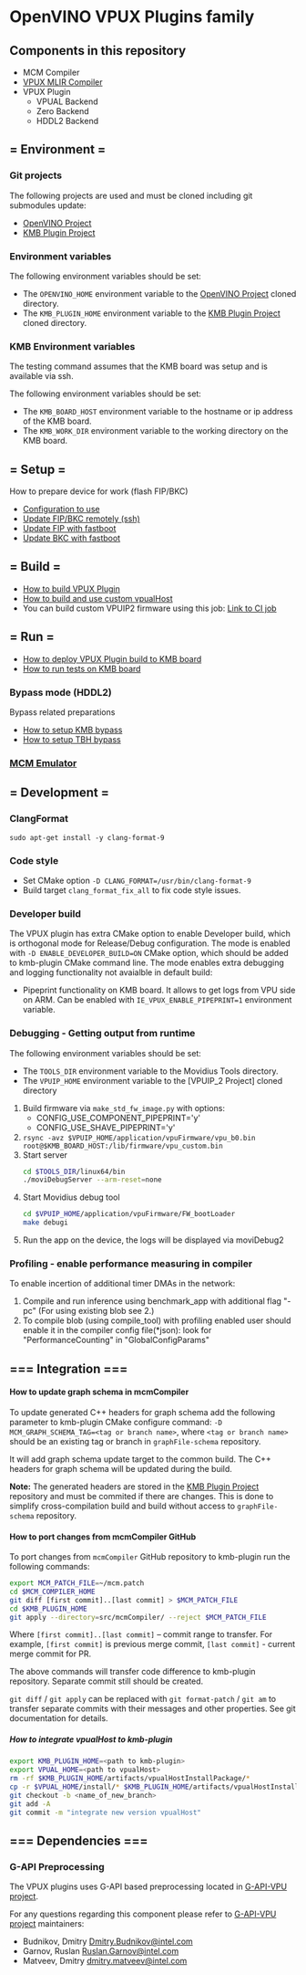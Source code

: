 # OpenVINO VPUX Plugins family

## Components in this repository
- MCM Compiler
- [VPUX MLIR Compiler](src/vpux_compiler/docs/index.md)
- VPUX Plugin
    - VPUAL Backend
    - Zero Backend
    - HDDL2 Backend

## = Environment =
### Git projects

The following projects are used and must be cloned including git submodules update:

* [OpenVINO Project]
* [KMB Plugin Project]

### Environment variables

The following environment variables should be set:

* The `OPENVINO_HOME` environment variable to the [OpenVINO Project] cloned directory.
* The `KMB_PLUGIN_HOME` environment variable to the [KMB Plugin Project] cloned directory.

### KMB Environment variables

The testing command assumes that the KMB board was setup and is available via ssh.

The following environment variables should be set:

* The `KMB_BOARD_HOST` environment variable to the hostname or ip address of the KMB board.
* The `KMB_WORK_DIR` environment variable to the working directory on the KMB board.

## = Setup =
How to prepare device for work (flash FIP/BKC)
- [Configuration to use](https://wiki.ith.intel.com/pages/viewpage.action?pageId=1503167654#KMBEVM-Configuration)
- [Update FIP/BKC remotely (ssh)](https://wiki.ith.intel.com/display/VPUWIKI/How+to+update+KMB+EVM+remotely)
- [Update FIP with fastboot](https://wiki.ith.intel.com/display/VPUWIKI/How+to+flash+FIP+via+fastboot)
- [Update BKC with fastboot](https://wiki.ith.intel.com/display/VPUWIKI/How+to+flash+Yocto+Image+to+EMMC+via+fastboot)

## = Build =
- [How to build VPUX Plugin](guides/how-to-build.md)
- [How to build and use custom vpualHost](guides/how-to-build-vpualHost.md)
- You can build custom VPUIP2 firmware using this job: [Link to CI job](https://dsp-ci-icv.inn.intel.com/job/IE-Packages/job/BuildKmbArtifacts/)

## = Run =
- [How to deploy VPUX Plugin build to KMB board](guides/how-to-deploy.md)
- [How to run tests on KMB board](guides/how-to-test.md)

### Bypass mode (HDDL2)
Bypass related preparations
- [How to setup KMB bypass](guides/how-to-use-kmb-bypass.md)
- [How to setup TBH bypass](guides/how-to-use-tbh-bypass.md)

### [MCM Emulator](https://gitlab-icv.inn.intel.com/kmb-emulator/mcm-emulator#mcm-emulator)

## = Development =
### ClangFormat
`sudo apt-get install -y clang-format-9`

### Code style
* Set CMake option `-D CLANG_FORMAT=/usr/bin/clang-format-9`
* Build target `clang_format_fix_all` to fix code style issues.

### Developer build

The VPUX plugin has extra CMake option to enable Developer build, which is orthogonal mode for Release/Debug configuration.
The mode is enabled with `-D ENABLE_DEVELOPER_BUILD=ON` CMake option, which should be added to kmb-plugin CMake command line.
The mode enables extra debugging and logging functionality not avaialble in default build:

* Pipeprint functionality on KMB board. It allows to get logs from VPU side on ARM.
  Can be enabled with `IE_VPUX_ENABLE_PIPEPRINT=1` environment variable.

### Debugging - Getting output from runtime

The following environment variables should be set:

* The `TOOLS_DIR` environment variable to the Movidius Tools directory.
* The `VPUIP_HOME` environment variable to the [VPUIP_2 Project] cloned directory

1. Build firmware via `make_std_fw_image.py` with options:
    * CONFIG_USE_COMPONENT_PIPEPRINT='y'
    * CONFIG_USE_SHAVE_PIPEPRINT='y'
2. `rsync -avz $VPUIP_HOME/application/vpuFirmware/vpu_b0.bin root@$KMB_BOARD_HOST:/lib/firmware/vpu_custom.bin`
3. Start server
    ```bash
    cd $TOOLS_DIR/linux64/bin
    ./moviDebugServer --arm-reset=none
    ```
4. Start Movidius debug tool
    ```bash
    cd $VPUIP_HOME/application/vpuFirmware/FW_bootLoader
    make debugi
    ```
5. Run the app on the device, the logs will be displayed via moviDebug2

### Profiling - enable performance measuring in compiler

To enable incertion of additional timer DMAs in the network:

1. Compile and run inference using benchmark_app with additional flag "-pc" (For using existing blob see 2.)
2. To compile blob (using compile_tool) with profiling enabled user should enable it in the compiler config file(*json): 
    look for "PerformanceCounting" in "GlobalConfigParams"

## === Integration ===
#### How to update graph schema in mcmCompiler

To update generated C++ headers for graph schema add the following parameter to kmb-plugin CMake configure command: `-D MCM_GRAPH_SCHEMA_TAG=<tag or branch name>`, where `<tag or branch name>` should be an existing tag or branch in `graphFile-schema` repository.

It will add graph schema update target to the common build. The C++ headers for graph schema will be updated during the build.

**Note:** The generated headers are stored in the [KMB Plugin Project] repository and must be commited if there are changes. This is done to simplify cross-compilation build and build without access to `graphFile-schema` repository.

#### How to port changes from mcmCompiler GitHub

To port changes from `mcmCompiler` GitHub repository to kmb-plugin run the following commands:

```bash
export MCM_PATCH_FILE=~/mcm.patch
cd $MCM_COMPILER_HOME
git diff [first commit]..[last commit] > $MCM_PATCH_FILE
cd $KMB_PLUGIN_HOME
git apply --directory=src/mcmCompiler/ --reject $MCM_PATCH_FILE
```

Where `[first commit]..[last commit]` – commit range to transfer. For example, `[first commit]` is previous merge commit, `[last commit]` - current merge commit for PR.

The above commands will transfer code difference to kmb-plugin repository. Separate commit still should be created.

`git diff` / `git apply` can be replaced with `git format-patch` / `git am` to transfer separate commits with their messages and other properties. See git documentation for details.

##### How to integrate vpualHost to kmb-plugin

```bash
export KMB_PLUGIN_HOME=<path to kmb-plugin>
export VPUAL_HOME=<path to vpualHost>
rm -rf $KMB_PLUGIN_HOME/artifacts/vpualHostInstallPackage/*
cp -r $VPUAL_HOME/install/* $KMB_PLUGIN_HOME/artifacts/vpualHostInstallPackage/
git checkout -b <name_of_new_branch>
git add -A
git commit -m "integrate new version vpualHost"
```

## === Dependencies ===
### G-API Preprocessing

The VPUX plugins uses G-API based preprocessing located in [G-API-VPU project].

For any questions regarding this component please refer to [G-API-VPU project] maintainers:

* Budnikov, Dmitry <Dmitry.Budnikov@intel.com>
* Garnov, Ruslan <Ruslan.Garnov@intel.com>
* Matveev, Dmitry <dmitry.matveev@intel.com>

[OpenVINO Project]: https://github.com/openvinotoolkit/openvino
[KMB Plugin Project]: https://gitlab-icv.inn.intel.com/inference-engine/kmb-plugin
[G-API-VPU project]: https://gitlab-icv.inn.intel.com/G-API/g-api-vpu.git
